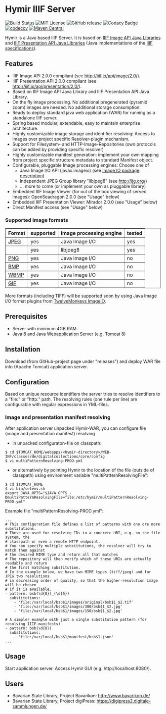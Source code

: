 # Hymir IIIF Server

[![Build Status](https://travis-ci.org/dbmdz/iiif-server-hymir.svg?branch=master)](https://travis-ci.org/dbmdz/iiif-server-hymir)
[![MIT License](https://img.shields.io/badge/license-MIT-blue.svg)](LICENSE)
[![GitHub release](https://img.shields.io/github/release/dbmdz/iiif-server-hymir.svg?maxAge=2592000)](https://github.com/dbmdz/iiif-server-hymir/releases)
[![Codacy Badge](https://api.codacy.com/project/badge/Grade/54890c0e2bce4489ad0793658b2a4d0c)](https://www.codacy.com/app/ralf-eichinger/iiif-server-hymir?utm_source=github.com&amp;utm_medium=referral&amp;utm_content=dbmdz/iiif-server-hymir&amp;utm_campaign=Badge_Grade)
[![codecov](https://codecov.io/gh/dbmdz/iiif-server-hymir/branch/master/graph/badge.svg)](https://codecov.io/gh/dbmdz/iiif-server-hymir)
[![Maven Central](https://img.shields.io/maven-central/v/de.digitalcollections/iiif-server-hymir.svg?maxAge=2592000)](http://search.maven.org/#search%7Cga%7C1%7Ca%3A%22iiif-server-hymir%22)

Hymir is a Java based IIIF Server. It is based on [IIIF Image API Java Libraries](https://github.com/dbmdz/iiif-image-api "IIIF Image API Java Libraries") and [IIIF Presentation API Java Libraries](https://github.com/dbmdz/iiif-presentation-api "IIIF Presentation API Java Libraries") (Java implementations of the [IIIF specifications](http://iiif.io/technical-details/ "IIIF specifications")).

## Features

- IIIF Image API 2.0.0 compliant (see <a href="http://iiif.io/api/image/2.0/">http://iiif.io/api/image/2.0/</a>).
- IIIF Presentation API 2.0.0 compliant (see <a href="http://iiif.io/api/presentation/2.0/">http://iiif.io/api/presentation/2.0/</a>).
- Based on IIIF Image API Java Library and IIIF Presentation API Java Library.
- On the fly image processing. No additional pregenerated (pyramid zoom) images are needed. No additional storage consumption.
- Ready to deploy standard java web application (WAR) for running as a standalone IIIF server.
- Spring based modular, extendable, easy to maintain enterprise architecture.
- Highly customizable image storage and identifier resolving: Access to images over project specific Resolver-plugin mechanism.
- Support for Filesystem- and HTTP-Image-Repositories (own protocols can be added by providing specific resolver)
- Highly customizable manifest generation: implement your own mapping from project specific structure metadata to standard Manifest object.
- Configurable, pluggable Image processing engines: Choose one of
    - Java Image I/O API (javax.imageio) (see <a href="http://docs.oracle.com/javase/8/docs/api/javax/imageio/package-summary.html#package.description">Image IO package description</a>)
    - Independent JPEG Group library "libjpeg8" (see <a href="http://ijg.org/">http://ijg.org/</a>)
    - ... more to come (or implement your own as pluggable library)
- Embedded IIIF Image Viewer (for out of the box viewing of served images): OpenSeadragon 2.0.0 (see "Usage" below)
- Embedded IIIF Presentation Viewer: Mirador 2.0.0 (see "Usage" below)
- Direct Manifest access (see "Usage" below)

### Supported image formats

<table border="1">
  <tr>
    <th>Format</th>
    <th>supported</th>
    <th>Image processing engine</th>
    <th>tested</th>
  </tr>
  <tr>
    <td><a href="http://www.jpeg.org/">JPEG</a></td>
    <td>yes</td>
    <td>Java Image I/O</a>
    <td>yes</td>
  </tr>
  <tr>
    <td></td>
    <td>yes</td>
    <td>libjpeg8</a>
    <td>yes</td>
  </tr>
  <tr>
    <td><a href="http://www.libpng.org/pub/png/spec/">PNG</a></td>
    <td>yes</td>
    <td>Java Image I/O</a>
    <td>no</td>
  </tr>
  <tr>
    <td><a href="http://www.jpeg.org/">BMP</a></td>
    <td>yes</td>
    <td>Java Image I/O</a>
    <td>no</td>
  </tr>
  <tr>
    <td><a href="http://www.wapforum.org/what/technical/SPEC-WAESpec-19990524.pdf">WBMP</a></td>
    <td>yes</td>
    <td>Java Image I/O</a>
    <td>no</td>
  </tr>
  <tr>
    <td><a href="http://www.w3.org/Graphics/GIF/spec-gif89a.txt">GIF</a></td>
    <td>yes</td>
    <td>Java Image I/O</a>
    <td>no</td>
  </tr>
</table>

More formats (including TIFF) will be supported soon by using Java Image I/O format plugins from <a href="http://haraldk.github.io/TwelveMonkeys/">TwelveMonkeys ImageIO</a>.

## Prerequisites

- Server with minimum 4GB RAM.
- Java 8 and Java Webapplication Server (e.g. Tomcat 8)

## Installation

Download (from GitHub-project page under "releases") and deploy WAR file into (Apache Tomcat) application server.

## Configuration

Based on unique resource identifiers the server tries to resolve identifiers to a "file:" or "http:" path.
The resolving rules (one rule per line) are configurable with regular expressions in YML-files.

### Image and presentation manifest resolving

After application server unpacked Hymir-WAR, you can configure file (image and presentation manifest) resolving

* in unpacked configuraton-file on classpath:

```
$ cd $TOMCAT_HOME/webapps/<hymir-directory>/WEB-INF/classes/de/digitalcollections/core/config
$ vi multiPatternResolving-PROD.yml
```

* or alternatively by pointing Hymir to the location of the file (outside of classpath) using environment variable "multiPatternResolvingFile":

```
$ cd $TOMCAT_HOME
$ vi bin/setenv.sh
export JAVA_OPTS="$JAVA_OPTS -DmultiPatternResolvingFile=file:/etc/hymir/multiPatternResolving-PROD.yml"
```

Example file "multiPatternResolving-PROD.yml":

```
...
# This configuration file defines a list of patterns with one ore more substitutions.
# These are used for resolving IDs to a concrete URI, e.g. on the file system, the
# classpath or even a remote HTTP endpoint.
# You can specify multiple substitutions, the resolver will try to match them against
# the desired MIME type and return all that matches
# The repository will then verify which of these URIs are actually readable and return
# the first matching substitution.
# In the example below, we have two MIME types (tiff/jpeg) and for JPEG two resolutions
# in decreasing order of quality, so that the higher-resolution image will be chosen
# if it is available.
- pattern: bsb(\d{8})_(\d{5})
  substitutions:
    - 'file:/var/local/bsb$1/images/original/bsb$1_$2.tif'
    - 'file:/var/local/bsb$1/images/300/bsb$1_$2.jpg'
    - 'file:/var/local/bsb$1/images/150/bsb$1_$2.jpg'

# A simpler example with just a single substitution pattern (for resolving IIIF-manifests)
- pattern: bsb(\d{8})
  substitutions:
    - 'file:/var/local/bsb$1/manifest/bsb$1.json'
...
```

## Usage

Start application server.
Access Hymir GUI (e.g. http://localhost:8080/).

## Users

- Bavarian State Library, Project Bavarikon: <a href="http://www.bavarikon.de/">http://www.bavarikon.de/</a>
- Bavarian State Library, Project digiPress: <a href="https://digipress2.digitale-sammlungen.de/">https://digipress2.digitale-sammlungen.de/</a>
